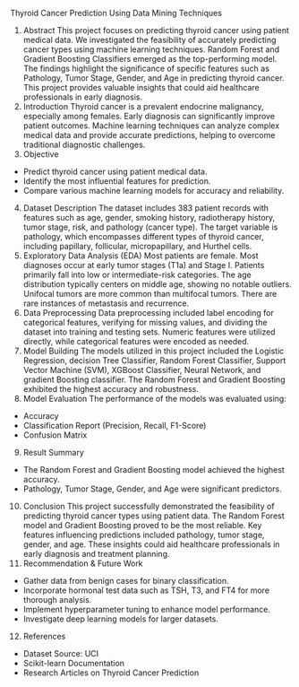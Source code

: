 Thyroid Cancer Prediction Using Data Mining Techniques
1. Abstract
This project focuses on predicting thyroid cancer using patient medical data. We investigated the feasibility of accurately predicting cancer types using machine learning techniques. Random Forest and Gradient Boosting Classifiers emerged as the top-performing model. The findings highlight the significance of specific features such as Pathology, Tumor Stage, Gender, and Age in predicting thyroid cancer. This project provides valuable insights that could aid healthcare professionals in early diagnosis.
2. Introduction
Thyroid cancer is a prevalent endocrine malignancy, especially among females. Early diagnosis can significantly improve patient outcomes. Machine learning techniques can analyze complex medical data and provide accurate predictions, helping to overcome traditional diagnostic challenges.
3. Objective
- Predict thyroid cancer using patient medical data.
- Identify the most influential features for prediction.
- Compare various machine learning models for accuracy and reliability.
4. Dataset Description
The dataset includes 383 patient records with features such as age, gender, smoking history, radiotherapy history, tumor stage, risk, and pathology (cancer type). The target variable is pathology, which encompasses different types of thyroid cancer, including papillary, follicular, micropapillary, and Hurthel cells.
5. Exploratory Data Analysis (EDA)
Most patients are female. Most diagnoses occur at early tumor stages (T1a) and Stage I. Patients primarily fall into low or intermediate-risk categories. The age distribution typically centers on middle age, showing no notable outliers. Unifocal tumors are more common than multifocal tumors. There are rare instances of metastasis and recurrence.
6. Data Preprocessing
Data preprocessing included label encoding for categorical features, verifying for missing values, and dividing the dataset into training and testing sets. Numeric features were utilized directly, while categorical features were encoded as needed.
7. Model Building
The models utilized in this project included the Logistic Regression, decision Tree Classifier, Random Forest Classifier, Support Vector Machine (SVM), XGBoost Classifier, Neural Network, and gradient Boosting classifier.  The Random Forest and Gradient Boosting exhibited the highest accuracy and robustness.
8. Model Evaluation
The performance of the models was evaluated using:
- Accuracy
- Classification Report (Precision, Recall, F1-Score)
- Confusion Matrix
9. Result Summary
- The Random Forest and Gradient Boosting model achieved the highest accuracy.
- Pathology, Tumor Stage, Gender, and Age were significant predictors.
10. Conclusion
This project successfully demonstrated the feasibility of predicting thyroid cancer types using patient data. The Random Forest model and Gradient Boosting proved to be the most reliable. Key features influencing predictions included pathology, tumor stage, gender, and age. These insights could aid healthcare professionals in early diagnosis and treatment planning.
11. Recommendation & Future Work
- Gather data from benign cases for binary classification.
- Incorporate hormonal test data such as TSH, T3, and FT4 for more thorough analysis.
- Implement hyperparameter tuning to enhance model performance.
- Investigate deep learning models for larger datasets.
12. References
- Dataset Source:  UCI
- Scikit-learn Documentation
- Research Articles on Thyroid Cancer Prediction
